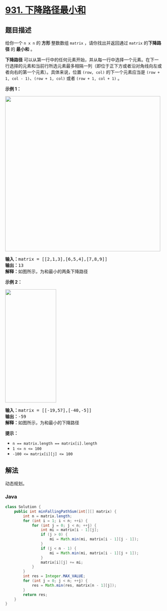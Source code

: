# [931. 下降路径最小和](https://leetcode.cn/problems/minimum-falling-path-sum)

## 题目描述

<p>给你一个 <code>n x n</code> 的<strong> 方形 </strong>整数数组&nbsp;<code>matrix</code> ，请你找出并返回通过 <code>matrix</code> 的<strong>下降路径</strong><em> </em>的<strong> </strong><strong>最小和</strong> 。</p>

<p><strong>下降路径</strong> 可以从第一行中的任何元素开始，并从每一行中选择一个元素。在下一行选择的元素和当前行所选元素最多相隔一列（即位于正下方或者沿对角线向左或者向右的第一个元素）。具体来说，位置 <code>(row, col)</code> 的下一个元素应当是 <code>(row + 1, col - 1)</code>、<code>(row + 1, col)</code> 或者 <code>(row + 1, col + 1)</code> 。</p>

<p><strong>示例 1：</strong></p>

<p><img alt="" src="https://fastly.jsdelivr.net/gh/doocs/leetcode@main/solution/0900-0999/0931.Minimum%20Falling%20Path%20Sum/images/failing1-grid.jpg" style="height: 500px; width: 499px;" /></p>

<pre>
<strong>输入：</strong>matrix = [[2,1,3],[6,5,4],[7,8,9]]
<strong>输出：</strong>13
<strong>解释：</strong>如图所示，为和最小的两条下降路径
</pre>

<p><strong>示例 2：</strong></p>

<p><img alt="" src="https://fastly.jsdelivr.net/gh/doocs/leetcode@main/solution/0900-0999/0931.Minimum%20Falling%20Path%20Sum/images/failing2-grid.jpg" style="height: 365px; width: 164px;" /></p>

<pre>
<strong>输入：</strong>matrix = [[-19,57],[-40,-5]]
<strong>输出：</strong>-59
<strong>解释：</strong>如图所示，为和最小的下降路径
</pre>

<p><strong>提示：</strong></p>

<ul>
	<li><code>n == matrix.length == matrix[i].length</code></li>
	<li><code>1 &lt;= n &lt;= 100</code></li>
	<li><code>-100 &lt;= matrix[i][j] &lt;= 100</code></li>
</ul>

## 解法

动态规划。

### **Java**

```java
class Solution {
    public int minFallingPathSum(int[][] matrix) {
        int n = matrix.length;
        for (int i = 1; i < n; ++i) {
            for (int j = 0; j < n; ++j) {
                int mi = matrix[i - 1][j];
                if (j > 0) {
                    mi = Math.min(mi, matrix[i - 1][j - 1]);
                }
                if (j < n - 1) {
                    mi = Math.min(mi, matrix[i - 1][j + 1]);
                }
                matrix[i][j] += mi;
            }
        }
        int res = Integer.MAX_VALUE;
        for (int j = 0; j < n; ++j) {
            res = Math.min(res, matrix[n - 1][j]);
        }
        return res;
    }
}
```
